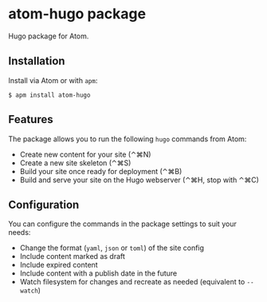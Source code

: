 # atom-hugo package

Hugo package for Atom.

## Installation

Install via Atom or with `apm`:

```
$ apm install atom-hugo
```

## Features

The package allows you to run the following `hugo` commands from Atom:

* Create new content for your site (&#x2303;&#x2318;N)
* Create a new site skeleton (&#x2303;&#x2318;S)
* Build your site once ready for deployment (&#x2303;&#x2318;B)
* Build and serve your site on the Hugo webserver (&#x2303;&#x2318;H, stop with &#x2303;&#x2318;C)

## Configuration

You can configure the commands in the package settings to suit your needs:

- Change the format (`yaml`, `json` or `toml`) of the site config
- Include content marked as draft
- Include expired content
- Include content with a publish date in the future
- Watch filesystem for changes and recreate as needed (equivalent to `--watch`)
